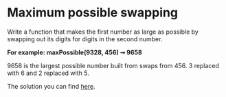 # Maximum possible swapping
Write a function that makes the first number as large as possible by swapping out its digits for digits in the second number.

 **For example: maxPossible(9328, 456) ➞ 9658**

9658 is the largest possible number built from swaps from 456. 3 replaced with 6 and 2 replaced with 5.

The solution you can find [here](maxPossible.js).
